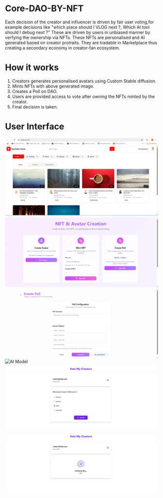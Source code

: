 # Core-DAO-BY-NFT
Each decision of the creator and influencer is driven by fair user voting,for example decisions like "which place should I VLOG next ?, Which AI tool should I debug next ?" These are driven by users in unbiased manner by verfying the ownership via NFTs. These NFTs are personalised and AI generated based on creator protraits. They are tradable in Marketplace thus creating a secondary economy in creator-fan ecosystem. 

# How it works
1. Creators generates personalised avatars using Custom Stable diffusion.
2. Mints NFTs with above generated image.
3. Creates a Poll on DAO.
4. Users are provided access to vote after owning the NFTs minted by the creator.
5. Final decision is taken.

# User Interface
![Landing Page](img/hp.png) 
![Creator Dashboard](img/cd1.png)
![Creator Dashboard](img/cd2.png)
![AI Model](img/sd.png)
![User Dashboard](img/u1.png)
![User Dashboard](img/u3.png)

